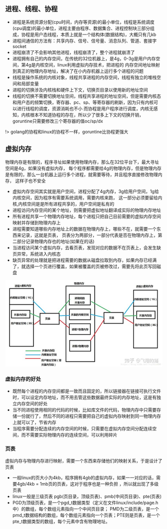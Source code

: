 ## 进程、线程、协程

- 进程是系统资源分配(cpu时间，内存等资源)的最小单位，线程是系统调度(cpu调度)的最小单位，进程主要由程序、数据集合、进程控制块三部分组成，协程是用户态线程，本质上就是一个结构体(数据结构)，大概只有几kb
- 进程间通信的方法有：共享内存、信号、信号量、消息队列、管道、套接字socket
- 进程崩溃了不会影响其他进程，线程崩溃了，整个进程就崩溃了
- 进程拥有自己的内存空间，在传统的32位机器上，是4g，0-3g是用户内存空间，第4g是内核空间，linux利用虚拟内存技术，把进程的
内存空间地址映射到真正的物理内存地址，解决了在小内存机器上运行多个进程的问题
- 线程是操作系统的内核对象，线程共享进程的内存空间，线程有独立的堆栈空间和局部变量
- 进程的切换涉及内核栈和硬件上下文，切换页目录以使用新的地址空间
- 线程的切换不需要切换地址空间，线程共享进程的地址空间，但是需要内核态和用户态的频繁切换，寄存器、pc、sp、等寄存器的刷新，因为只有内核可以进行线程的调度，资源消耗也不小
而协程是用户程序进行调度，内核无感知，内核根本不知道协程的存在，所以少了很多上下文的切换开销，goruntine只需要修改三个寄存器的值oc/sp/dx

!> golang的协程和linux的协程不一样，goruntine比协程更强大

## 虚拟内存

物理内存是有限的，程序寻址如果使用物理内存，那么在32位平台下，最大寻址空间是4g，如果没有虚拟内存，
每个程序都需要给4g的物理内存，但是物理内存是有限的，那么一台机器上运行多个进程，就需要等待，并且程序直接修改物理内存，
这样子也不安全

- 虚拟内存空间其实就是用户空间，进程分配了4g内存，3g给用户空间，1g给内核空间，因为程序有需要系统调用，需要内核来跑，
这一部分必须要留给内核,内核空间是是所有进程共享的，用户空间是私有的
- 进程访问内存空间的某个地址，则需要把虚拟地址翻译成实际的物理内存地址
- 所有进程共享一个物理内存地址，每个进程只把自己目前需要的虚拟内存空间映射并存储到物理内存上
- 进程需要知道哪些内存地址上的数据在物理内存上，哪些不在，就需要一个东西来记录，这就是页表，
页表分为两部分，一部分代表是否在物理内存上，第二部分记录物理内存也的地址(如果在的话)
- 当进程访问某个虚拟内存，去看页表，发现对应的数据不在页表上，会发生缺页异常，系统进入内核态
- 缺页异常的处理就是把进程需要的数据从磁盘拉取到内存，如果内存已经满了，就选择一个页进行覆盖，如果被覆盖的页被修改过，需要先将此页写回磁盘

![pic](../images/v2-4d32bd479f93418932c94b5a24a6efb4_720w.jpg)


### 虚拟内存的好处

- 既然每个进程的内存空间都是一致而且固定的，所以链接器在链接可执行文件时，可以设定内存地址，而不用去管这些数据最终实际的内存地址，这是有独立内存空间的好处
- 当不同进程使用相同的代码的时候，比如库文件的代码，物理内存中只需要存储一份就行了，然后不同的进程只需要把自己的虚拟内存映射到同一物理内存上就可以了，节省内存
- 当程序需要分配连续的内存空间的时候，只需要在虚拟内存空间分配连续空间，而不需要实际物理内存的连续空间，可以利用碎片



### 页表

虚拟内存与物理内存进行映射，需要一个东西来存储他们的映射关系，于是设计了页表

- 一般linux的页大小为4kb，程序拥有4gb的虚拟内存，如果一一对应的话，需要4gb/4kb = 1mb页的页表，这对于程序也是一种负担
，所以就出现了多级页表
- linux一般是三级页表 pgb(页目录，顶级页表)、pmb(中间页目录)、pte(页表)
- PGD为顶级页表，是一个pgd_t数据类型（定义在文件linux/include/page.h中）的数组，每个数组元素指向一个中间页目录；
PMD为二级页表，是一个pmd_t数据结构的数组，每个数组元素指向一个页表；PTE则是页表，是一个pte_t数据类型的数组，每个元素中含有物理地址。
